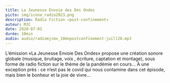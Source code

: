 ```yaml
---
title: La Jeunesse Envoie des Des Ondes
picto: img/icone_radio2023.png
description: Radio Fiction «post-confinement»
auteur: MJC
date: 2020-07-01
durée: 10min
audio: audio/radiomjcmx_10mnpostconfinement-juill20.mp3
---
```

L’émission «La Jeunesse Envoie Des Ondes» 
propose une création sonore globale (musique, bruitage, voix , écriture, captation et montage), sous forme de
radio fiction sur le thème de la pandémie en cours... À une exception près : ce n’est pas le covid qui nous
contamine dans cet épisode, mais bien le bonheur et la joie de vivre...

